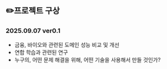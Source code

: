 ## ✏️프로젝트 구상

### 2025.09.07 ver0.1
- 금융, 바이오와 관련된 도메인 성능 비교 및 개선
- 연합 학습과 관련된 연구
- 누구의, 어떤 문제 해결을 위해, 어떤 기술을 사용해서 만들 것인가?
